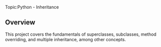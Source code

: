 Topic:Python - Inheritance

## Overview
This project covers the fundamentals of superclasses, subclasses, method overriding, and multiple inheritance, among other concepts.
